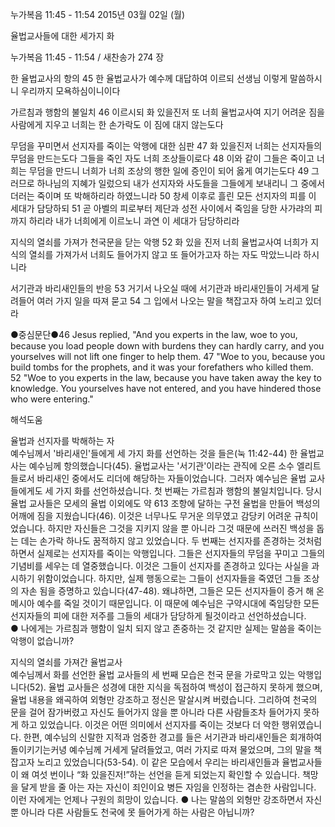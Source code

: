 누가복음 11:45 - 11:54 
2015년 03월 02일 (월)

율법교사들에 대한 세가지 화



누가복음 11:45 - 11:54 / 새찬송가 274 장


한 율법교사의 항의 
45 한 율법교사가 예수께 대답하여 이르되 선생님 이렇게 말씀하시니 우리까지 모욕하심이니이다 

가르침과 행함의 불일치
46 이르시되 화 있을진저 또 너희 율법교사여 지기 어려운 짐을 사람에게 지우고 너희는 한 손가락도 이 짐에 대지 않는도다 

무덤을 꾸미면서 선지자를 죽이는 악행에 대한 심판
47 화 있을진저 너희는 선지자들의 무덤을 만드는도다 그들을 죽인 자도 너희 조상들이로다 48 이와 같이 그들은 죽이고 너희는 무덤을 만드니 너희가 너희 조상의 행한 일에 증인이 되어 옳게 여기는도다 49 그러므로 하나님의 지혜가 일렀으되 내가 선지자와 사도들을 그들에게 보내리니 그 중에서 더러는 죽이며 또 박해하리라 하였느니라 50 창세 이후로 흘린 모든 선지자의 피를 이 세대가 담당하되 51 곧 아벨의 피로부터 제단과 성전 사이에서 죽임을 당한 사가랴의 피까지 하리라 내가 너희에게 이르노니 과연 이 세대가 담당하리라

지식의 열쇠를 가져가 천국문을 닫는 악행
52 화 있을 진저 너희 율법교사여 너희가 지식의 열쇠를 가져가서 너희도 들어가지 않고 또 들어가고자 하는 자도 막았느니라 하시니라 

서기관과 바리새인들의 반응
53 거기서 나오실 때에 서기관과 바리새인들이 거세게 달려들어 여러 가지 일을 따져 묻고 54 그 입에서 나오는 말을 책잡고자 하여 노리고 있더라 

●중심문단●46 Jesus replied, "And you experts in the law, woe to you, because you load people down with burdens they can hardly carry, and you yourselves will not lift one finger to help them.  47 "Woe to you, because you build tombs for the prophets, and it was your forefathers who killed them.  52 "Woe to you experts in the law, because you have taken away the key to knowledge. You yourselves have not entered, and you have hindered those who were entering."

해석도움





율법과 선지자를 박해하는 자  
예수님께서 '바리새인'들에게 세 가지 화를 선언하는 것을 들은(눅 11:42-44) 한 율법교사는 예수님께 항의했습니다(45). 율법교사는 '서기관'이라는 관직에 오른 소수 엘리트들로서 바리새인 중에서도 리더에 해당하는 자들이었습니다. 그러자 예수님은 율법 교사들에게도 세 가지 화를 선언하셨습니다. 첫 번째는 가르침과 행함의 불일치입니다. 당시 율법 교사들은 모세의 율법 이외에도 약 613 조항에 달하는 구전 율법을 만들어 백성의 어깨에 짐을 지웠습니다(46). 이것은 너무나도 무거운 의무였고 감당키 어려운 규칙이었습니다. 하지만 자신들은 그것을 지키지 않을 뿐 아니라 그것 때문에 쓰러진 백성을 돕는 데는 손가락 하나도 꿈적하지 않고 있었습니다. 두 번째는 선지자를 존경하는 것처럼 하면서 실제로는 선지자를 죽이는 악행입니다. 그들은 선지자들의 무덤을 꾸미고 그들의 기념비를 세우는 데 열중했습니다. 이것은 그들이 선지자를 존경하고 있다는 사실을 과시하기 위함이었습니다. 하지만, 실제 행동으로는 그들이 선지자들을 죽였던 그들 조상의 자손 됨을 증명하고 있습니다(47-48). 왜냐하면, 그들은 모든 선지자들이 증거 해 온 메시아 예수를 죽일 것이기 때문입니다. 이 때문에 예수님은 구약시대에 죽임당한 모든 선지자들의 피에 대한 저주를 그들의 세대가 담당하게 될것이라고 선언하셨습니다.  
● 나에게는 가르침과 행함이 일치 되지 않고 존중하는 것 같지만 실제는 말씀을 죽이는 악행이 없습니까?    

지식의 열쇠를 가져간 율법교사  
예수님께서 화를 선언한 율법 교사들의 세 번째 모습은 천국 문을 가로막고 있는 악행입니다(52). 율법 교사들은 성경에 대한 지식을 독점하여 백성이 접근하지 못하게 했으며, 율법 내용을 왜곡하여 외형만 강조하고 정신은 말살시켜 버렸습니다. 그리하여 천국의 문을 걸어 잠가버렸고 자신도 들어가지 않을 뿐 아니라 다른 사람들조차 들어가지 못하게 하고 있었습니다. 이것은 어떤 의미에서 선지자를 죽이는 것보다 더 악한 행위였습니다. 한편, 예수님의 신랄한 지적과 엄중한 경고를 들은 서기관과 바리새인들은 회개하여 돌이키기는커녕 예수님께 거세게 달려들었고, 여러 가지로 따져 물었으며, 그의 말을 책잡고자 노리고 있었습니다(53-54). 이 같은 모습에서 우리는 바리새인들과 율법교사들이 왜 여섯 번이나 “화 있을진저!”하는 선언을 듣게 되었는지 확인할 수 있습니다. 책망을 달게 받을 줄 아는 자는 자신이 죄인이요 병든 자임을 인정하는 겸손한 사람입니다. 이런 자에게는 언제나 구원의 희망이 있습니다.
● 나는 말씀의 외형만 강조하면서 자신 뿐 아니라 다른 사람들도 천국에 못 들어가게 하는 사람은 아닙니까?